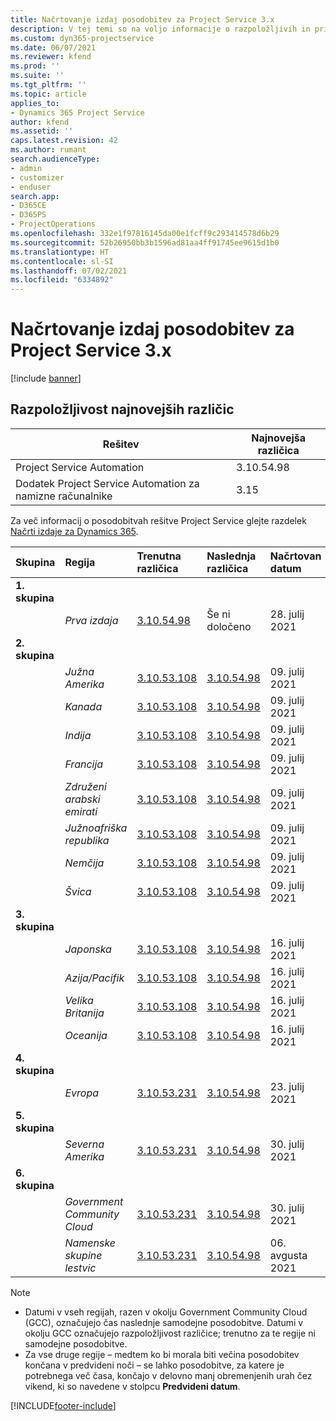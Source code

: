 ```yaml
---
title: Načrtovanje izdaj posodobitev za Project Service 3.x
description: V tej temi so na voljo informacije o razpoložljivih in prihodnjih izdajah rešitve Dynamics 365 Project Service Automation.
ms.custom: dyn365-projectservice
ms.date: 06/07/2021
ms.reviewer: kfend
ms.prod: ''
ms.suite: ''
ms.tgt_pltfrm: ''
ms.topic: article
applies_to:
- Dynamics 365 Project Service
author: kfend
ms.assetid: ''
caps.latest.revision: 42
ms.author: rumant
search.audienceType:
- admin
- customizer
- enduser
search.app:
- D365CE
- D365PS
- ProjectOperations
ms.openlocfilehash: 332e1f97816145da00e1fcff9c293414578d6b29
ms.sourcegitcommit: 52b26950bb3b1596ad81aa4ff91745ee9615d1b0
ms.translationtype: HT
ms.contentlocale: sl-SI
ms.lasthandoff: 07/02/2021
ms.locfileid: "6334892"
---
```

# <a name="update-release-schedule-for-project-service-3x"></a>Načrtovanje izdaj posodobitev za Project Service 3.x

[!include [banner](../includes/psa-now-project-operations.md)]

## <a name="latest-version-availability"></a>Razpoložljivost najnovejših različic

| Rešitev  | Najnovejša različica |
|-------|----|
| Project Service Automation    | 3.10.54.98 |
| Dodatek Project Service Automation za namizne računalnike                | 3.15          |

Za več informacij o posodobitvah rešitve Project Service glejte razdelek [Načrti izdaje za Dynamics 365](/dynamics365/release-plans/). 

| Skupina  | Regija | Trenutna različica | Naslednja različica |  Načrtovan datum
| :---   | :---   | :---   | :---   |:---   |         
|<strong>1. skupina</strong> | |  |  | |
| | <i>Prva izdaja</i> | [3.10.54.98](whats-new-ur-33.md) | Še ni določeno | 28. julij 2021
|<strong>2. skupina</strong> | |  |  | |
| | <i>Južna Amerika</i> | [3.10.53.108](whats-new-ur-32.md) | [3.10.54.98](whats-new-ur-33.md) | 09. julij 2021
| | <i>Kanada</i> | [3.10.53.108](whats-new-ur-32.md) | [3.10.54.98](whats-new-ur-33.md) | 09. julij 2021
| | <i>Indija</i> | [3.10.53.108](whats-new-ur-32.md) | [3.10.54.98](whats-new-ur-33.md) | 09. julij 2021
| | <i>Francija</i> | [3.10.53.108](whats-new-ur-32.md) | [3.10.54.98](whats-new-ur-33.md) | 09. julij 2021
| | <i>Združeni arabski emirati</i> | [3.10.53.108](whats-new-ur-32.md) | [3.10.54.98](whats-new-ur-33.md) | 09. julij 2021
| | <i>Južnoafriška republika</i> | [3.10.53.108](whats-new-ur-32.md) | [3.10.54.98](whats-new-ur-33.md) | 09. julij 2021
| | <i>Nemčija</i> | [3.10.53.108](whats-new-ur-32.md) | [3.10.54.98](whats-new-ur-33.md) | 09. julij 2021
| | <i>Švica</i> | [3.10.53.108](whats-new-ur-32.md) | [3.10.54.98](whats-new-ur-33.md) | 09. julij 2021
|<strong>3. skupina</strong> | |  |  | |
| | <i>Japonska</i> | [3.10.53.108](whats-new-ur-32.md) | [3.10.54.98](whats-new-ur-33.md) | 16. julij 2021
| | <i>Azija/Pacifik</i> | [3.10.53.108](whats-new-ur-32.md) | [3.10.54.98](whats-new-ur-33.md) | 16. julij 2021
| | <i>Velika Britanija</i> | [3.10.53.108](whats-new-ur-32.md) | [3.10.54.98](whats-new-ur-33.md) | 16. julij 2021
| | <i>Oceanija</i> | [3.10.53.108](whats-new-ur-32.md) | [3.10.54.98](whats-new-ur-33.md) | 16. julij 2021
|<strong>4. skupina</strong> | |  |  | |
| | <i>Evropa</i> | [3.10.53.231](whats-new-ur-32-5.md) | [3.10.54.98](whats-new-ur-33.md) | 23. julij 2021
|<strong>5. skupina</strong> | |  |  | |
| | <i>Severna Amerika</i> | [3.10.53.231](whats-new-ur-32-5.md) | [3.10.54.98](whats-new-ur-33.md) | 30. julij 2021
|<strong>6. skupina</strong> | |  |  | |
| | <i>Government Community Cloud</i> | [3.10.53.231](whats-new-ur-32-5.md) | [3.10.54.98](whats-new-ur-33.md) | 30. julij 2021
| | <i>Namenske skupine lestvic</i> | [3.10.53.231](whats-new-ur-32-5.md) | [3.10.54.98](whats-new-ur-33.md) | 06. avgusta 2021

>[!Note]
> - Datumi v vseh regijah, razen v okolju Government Community Cloud (GCC), označujejo čas naslednje samodejne posodobitve. Datumi v okolju GCC označujejo razpoložljivost različice; trenutno za te regije ni samodejne posodobitve.
> - Za vse druge regije – medtem ko bi morala biti večina posodobitev končana v predvideni noči – se lahko posodobitve, za katere je potrebnega več časa, končajo v delovno manj obremenjenih urah čez vikend, ki so navedene v stolpcu **Predvideni datum**.


[!INCLUDE[footer-include](../includes/footer-banner.md)]

